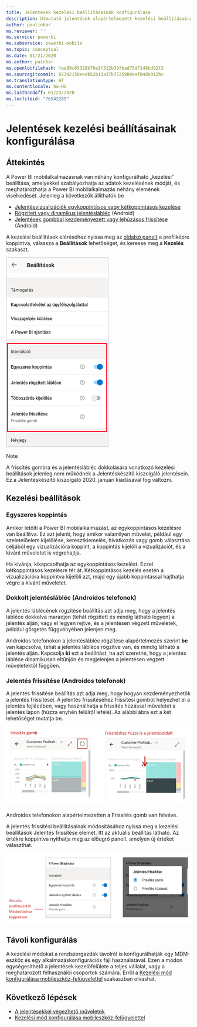 ```yaml
---
title: Jelentések kezelési beállításainak konfigurálása
description: Útmutató jelentések alapértelmezett kezelési beállításainak felülbírálásához.
author: paulinbar
ms.reviewer: ''
ms.service: powerbi
ms.subservice: powerbi-mobile
ms.topic: conceptual
ms.date: 01/21/2020
ms.author: painbar
ms.openlocfilehash: fee89c65328b70e1f312b39fbad75d7148bd92f2
ms.sourcegitcommit: 02342150eeab52b13a37b7725900eaf84de912bc
ms.translationtype: HT
ms.contentlocale: hu-HU
ms.lasthandoff: 01/23/2020
ms.locfileid: "76542289"
---
```

# <a name="configure-report-interaction-settings"></a>Jelentések kezelési beállításainak konfigurálása

## <a name="overview"></a>Áttekintés

A Power BI mobilalkalmazásnak van néhány konfigurálható „kezelési” beállítása, amelyekkel szabályozhatja az adatok kezelésének módját, és meghatározhatja a Power BI mobilalkalmazás néhány elemének viselkedését. Jelenleg a következők állíthatók be
* [Jelentésvizualizációk egykoppintásos vagy kétkoppintásos kezelése](#single-tap)
* [Rögzített vagy dinamikus jelentéslábléc](#docked-report-footer-android-phones) (Android)
* [Jelentések gombbal kezdeményezett vagy lehúzásos frissítése](#report-refresh-android-phones) (Android)

A kezelési beállítások eléréséhez nyissa meg az [oldalsó panelt](./mobile-apps-home-page.md#header) a profilképre koppintva, válassza a **Beállítások** lehetőséget, és keresse meg a **Kezelés** szakaszt.

![Kezelési beállítások](./media/mobile-app-interaction-settings/powerbi-mobile-app-interactions-section.png)

>[!NOTE]
>A frissítés gombra és a jelentéslábléc dokkolására vonatkozó kezelési beállítások jelenleg nem működnek a Jelentéskészítő kiszolgáló jelentésein. Ez a Jelentéskészítő kiszolgáló 2020. januári kiadásával fog változni.

## <a name="interaction-settings"></a>Kezelési beállítások

### <a name="single-tap"></a>Egyszeres koppintás
Amikor letölti a Power BI mobilalkalmazást, az egykoppintásos kezelésre van beállítva. Ez azt jelenti, hogy amikor valamilyen művelet, például egy szeletelőelem kijelölése, keresztkiemelés, hivatkozás vagy gomb választása céljából egy vizualizációra koppint, a koppintás kijelöli a vizualizációt, és a kívánt műveletet is végrehajtja.

Ha kívánja, kikapcsolhatja az egykoppintásos kezelést. Ezzel kétkoppintásos kezelésre tér át. Kétkoppintásos kezelés esetén a vizualizációra koppintva kijelöli azt, majd egy újabb koppintással hajthatja végre a kívánt műveletet.

### <a name="docked-report-footer-android-phones"></a>Dokkolt jelentéslábléc (Androidos telefonok)

A jelentés láblécének rögzítése beállítás azt adja meg, hogy a jelentés lábléce dokkolva maradjon (tehát rögzített és mindig látható legyen) a jelentés alján, vagy el legyen rejtve, és a jelentésen végzett műveletek, például görgetés függvényében jelenjen meg.

Androidos telefonokon a jelentéslábléc rögzítése alapértelmezés szerint **be** van kapcsolva, tehát a jelentés lábléce rögzítve van, és mindig látható a jelentés alján. Kapcsolja **ki** ezt a beállítást, ha azt szeretné, hogy a jelentés lábléce dinamikusan eltűnjön és megjelenjen a jelentésen végzett műveletektől függően.

### <a name="report-refresh-android-phones"></a>Jelentés frissítése (Androidos telefonok)

A jelentés frissítése beállítás azt adja meg, hogy hogyan kezdeményezhetők a jelentés frissítései. A jelentés frissítéséhez frissítési gombot helyezhet el a jelentés fejlécében, vagy használhatja a frissítés húzással műveletet a jelentés lapon (húzza enyhén felülről lefelé). Az alábbi ábra ezt a két lehetőséget mutatja be. 

![Frissítés gomb és lehúzásos frissítés](./media/mobile-app-interaction-settings/powerbi-mobile-app-interactions-refresh-button-versus-pull.png)

Androidos telefonokon alapértelmezetten a Frissítés gomb van felvéve.

A jelentés frissítési beállításainak módosításához nyissa meg a kezelési beállítások Jelentés frissítése elemét. Itt az aktuális beállítás látható. Az értékre koppintva nyithatja meg az előugró panelt, amelyen új értéket választhat.

![Frissítés beállítása](./media/mobile-app-interaction-settings/powerbi-mobile-app-interactions-set-refresh.png)

## <a name="remote-configuration"></a>Távoli konfigurálás

A kezelési módokat a rendszergazdák távolról is konfigurálhatják egy MDM-eszköz és egy alkalmazáskonfigurációs fájl használatával. Ezen a módon egységesíthető a jelentések kezelőfelülete a teljes vállalat, vagy a meghatározott felhasználói csoportok számára. Erről a [Kezelési mód konfigurálása mobileszköz-felügyelettel](./mobile-app-configuration.md) szakaszban olvashat.


## <a name="next-steps"></a>Következő lépések
* [A jelentésekkel végezhető műveletek](./mobile-reports-in-the-mobile-apps.md#interact-with-reports)
* [Kezelési mód konfigurálása mobileszköz-felügyelettel](./mobile-app-configuration.md)
